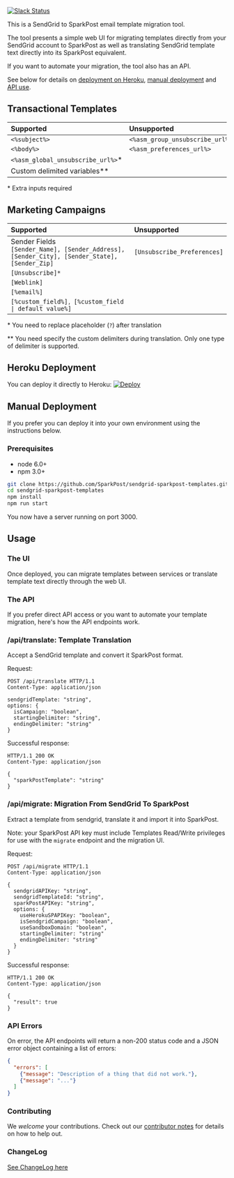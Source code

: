 [![Slack Status](http://slack.sparkpost.com/badge.svg)](http://slack.sparkpost.com)

This is a SendGrid to SparkPost email template migration tool.

The tool presents a simple web UI for migrating templates directly from your SendGrid account to SparkPost as well as translating SendGrid template text directly into its SparkPost equivalent.

If you want to automate your migration, the tool also has an API.

See below for details on [deployment on Heroku](#heroku-deployment), [manual deployment](#manual-deployment) and [API use](#the-api).

## Transactional Templates

| Supported 	                        | Unsupported 	                      |
|:------------------------------------|:----------------------------- 	    |
| `<%subject%>`              	        | `<%asm_group_unsubscribe_url%>` 	
| `<%body%>` 	                        | `<%asm_preferences_url%>` 	
| `<%asm_global_unsubscribe_url%>`*   | |
| Custom delimited variables**   | |

\* Extra inputs required

## Marketing Campaigns

| Supported 	                        | Unsupported 	                      |
|:------------------------------------|:----------------------------- 	    |
|Sender Fields <br/> `[Sender_Name], [Sender_Address], [Sender_City], [Sender_State],[Sender_Zip]` | `[Unsubscribe_Preferences]`
|`[Unsubscribe]*`                      | |
|`[Weblink]`                          | |
|`[%email%]`                          | |
|<code>[%custom_field%]`, `[%custom_field &#124; default value%]</code> | |

\* You need to replace placeholder (`?`) after translation

\** You need specify the custom delimiters during translation. Only one type of delimiter is supported.


## Heroku Deployment

You can deploy it directly to Heroku: [![Deploy](https://www.herokucdn.com/deploy/button.svg)](https://heroku.com/deploy)

## Manual Deployment

If you prefer you can deploy it into your own environment using the instructions below.

### Prerequisites

 - node 6.0+
 - npm 3.0+

```bash
git clone https://github.com/SparkPost/sendgrid-sparkpost-templates.git
cd sendgrid-sparkpost-templates
npm install
npm run start
```

You now have a server running on port 3000.

## Usage

### The UI

Once deployed, you can migrate templates between services or translate template text directly through the web UI.

### The API

If you prefer direct API access or you want to automate your template migration, here's how the API endpoints work.

### /api/translate: Template Translation

Accept a SendGrid template and convert it SparkPost format.

Request:

```
POST /api/translate HTTP/1.1
Content-Type: application/json

sendgridTemplate: "string",
options: {
  isCampaign: "boolean",
  startingDelimiter: "string",
  endingDelimiter: "string"
}

```

Successful response:

```
HTTP/1.1 200 OK
Content-Type: application/json

{
  "sparkPostTemplate": "string"
}
```

### /api/migrate: Migration From SendGrid To SparkPost

Extract a template from sendgrid, translate it and import it into SparkPost.

Note: your SparkPost API key must include Templates Read/Write privileges for use with the `migrate` endpoint and the migration UI.

Request:

```
POST /api/migrate HTTP/1.1
Content-Type: application/json

{
  sendgridAPIKey: "string",
  sendgridTemplateId: "string",
  sparkPostAPIKey: "string",
  options: {
    useHerokuSPAPIKey: "boolean",
    isSendgridCampaign: "boolean",
    useSandboxDomain: "boolean",
    startingDelimiter: "string"
    endingDelimiter: "string"
  }
}

```

Successful response:

```
HTTP/1.1 200 OK
Content-Type: application/json

{
  "result": true
}
```

### API Errors

On error, the API endpoints will return a non-200 status code and a JSON error object containing a list of errors:

```json
{
  "errors": [
    {"message": "Description of a thing that did not work."},
    {"message": "..."}
  ]
}
```

### Contributing

We *welcome* your contributions.  Check out our [contributor notes](CONTRIBUTING.md) for details on how to help out.

### ChangeLog

[See ChangeLog here](CHANGELOG.md)
